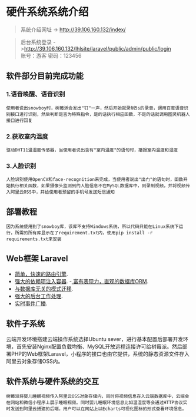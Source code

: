 

# 硬件系统系统介绍

> 系统介绍网址 -> <http://39.106.160.132/index/>  

> 后台系统登录 -><http://39.106.160.132/lhlsite/laravel/public/admin/public/login>  
> 账号：游客  密码：123456    





## 软件部分目前完成功能

### 1.语音唤醒、语音识别
    使用者说出snowboy时，树莓派会发出"钉"一声，然后开始就录制5s的录音，调用百度语音识别接口进行识别，然后判断是否为特殊指令，是的话执行相应函数，不是的话就调用图灵机器人接口进行回复


### 2.获取室内温度

    驱动DHT11温湿度传感器，当使用者说出含有"室内温度"的语句时，播报室内温度和湿度

### 3.人脸识别

    人脸识别使用OpenCV和face-recognition来完成，当使用者说出"出门"的语句时，函数开始执行相关函数，如果摄像头监测到的人脸信息不在MySQL数据库中，则录制视频，并将视频传入阿里云OSS中，并给使用者预留的手机号发送短信通知

## 部署教程
    因为系统使用到了snowboy库，该库不支持Windows系统，所以代码只能在Linux系统下运行，所需的所有库显示在了requirement.txt内，使用pip install -r requirements.txt来安装

## Web框架 Laravel
- [简单，快速的路由引擎]().
- [强大的依赖项注入容器]().
-[ 富有表现力，直观的数据库ORM]().
- [与数据库无关的模式迁移]().
- [强大的后台工作处理]().
- [实时事件广播]().

## 软件子系统 
云端开发环境搭建云端操作系统选择Ubuntu sever，进行基本配置后部署开发环境，首先安装Nginx配置负载均衡、MySQL开放远程连接许可给树莓派。然后部署PHP的Web框架Laravel，小程序的接口也由它提供，系统的静态资源文件存入阿里云对象存储OSS内。

## 软件系统与硬件系统的交互
    树莓派将婴儿睡眠视频传入阿里云OSS对象存储内，同时将视频信息存入云端数据库中，云端会在网站和微信小程序上展示睡眠视频。同时婴儿睡眠环境信息比如温湿度等会通过HTTP协议实时发送到阿里云搭建的后端，用户可以在网站上以Echarts可视化图标的形式查看环境信息。








